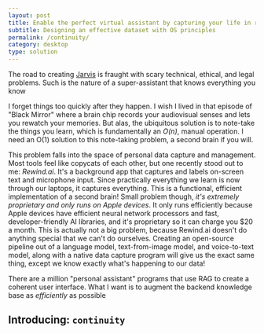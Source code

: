 ```yaml
---
layout: post
title: Enable the perfect virtual assistant by capturing your life in real-time
subtitle: Designing an effective dataset with OS principles
permalink: /continuity/
category: desktop
type: solution
---
```

The road to creating [Jarvis](https://ironman.fandom.com/wiki/J.A.R.V.I.S.) is fraught with scary technical, ethical, and legal problems. Such is the nature of a super-assistant that knows everything you know 

I forget things too quickly after they happen. I wish I lived in that episode of "Black Mirror" where a brain chip records your audiovisual senses and lets you rewatch your memories. But alas, the ubiquitous solution is to note-take the things you learn, which is fundamentally an *O(n)*, manual operation. I need an O(1) solution to this note-taking problem, a second brain if you will.

This problem falls into the space of personal data capture and management. Most tools feel like copycats of each other, but one recently stood out to me: *Rewind.ai*. It's a background app that captures and labels on-screen text and microphone input. Since practically everything we learn is now through our laptops, it captures everything. This is a functional, efficient implementation of a second brain! 
Small problem though, *it's extremely proprietary and only runs on Apple devices*. It only runs efficiently because Apple devices have efficient neural network processors and fast, developer-friendly AI libraries, and it's proprietary so it can charge you $20 a month.
This is actually not a big problem, because Rewind.ai doesn't do anything special that we can't do ourselves. Creating an open-source pipeline out of a language model, text-from-image model, and voice-to-text model, along with a native data capture program will give us the exact same thing, except we know exactly what's happening to our data!

There are a million "personal assistant" programs that use RAG to create a coherent user interface. What I want is to augment the backend knowledge base as *efficiently* as possible


## Introducing: `continuity`
